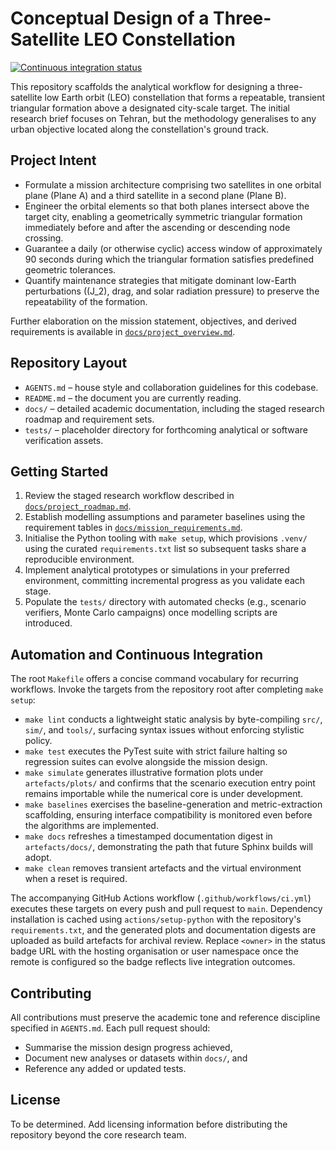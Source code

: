 # Conceptual Design of a Three-Satellite LEO Constellation

[![Continuous integration status](https://github.com/<owner>/formation-sat-2/actions/workflows/ci.yml/badge.svg)](https://github.com/<owner>/formation-sat-2/actions/workflows/ci.yml)

This repository scaffolds the analytical workflow for designing a three-satellite low Earth orbit (LEO) constellation that forms a repeatable, transient triangular formation above a designated city-scale target. The initial research brief focuses on Tehran, but the methodology generalises to any urban objective located along the constellation's ground track.

## Project Intent
- Formulate a mission architecture comprising two satellites in one orbital plane (Plane A) and a third satellite in a second plane (Plane B).
- Engineer the orbital elements so that both planes intersect above the target city, enabling a geometrically symmetric triangular formation immediately before and after the ascending or descending node crossing.
- Guarantee a daily (or otherwise cyclic) access window of approximately 90 seconds during which the triangular formation satisfies predefined geometric tolerances.
- Quantify maintenance strategies that mitigate dominant low-Earth perturbations (\(J_2\), drag, and solar radiation pressure) to preserve the repeatability of the formation.

Further elaboration on the mission statement, objectives, and derived requirements is available in [`docs/project_overview.md`](docs/project_overview.md).

## Repository Layout
- `AGENTS.md` – house style and collaboration guidelines for this codebase.
- `README.md` – the document you are currently reading.
- `docs/` – detailed academic documentation, including the staged research roadmap and requirement sets.
- `tests/` – placeholder directory for forthcoming analytical or software verification assets.

## Getting Started
1. Review the staged research workflow described in [`docs/project_roadmap.md`](docs/project_roadmap.md).
2. Establish modelling assumptions and parameter baselines using the requirement tables in [`docs/mission_requirements.md`](docs/mission_requirements.md).
3. Initialise the Python tooling with `make setup`, which provisions `.venv/` using the curated `requirements.txt` list so subsequent tasks share a reproducible environment.
4. Implement analytical prototypes or simulations in your preferred environment, committing incremental progress as you validate each stage.
5. Populate the `tests/` directory with automated checks (e.g., scenario verifiers, Monte Carlo campaigns) once modelling scripts are introduced.

## Automation and Continuous Integration
The root `Makefile` offers a concise command vocabulary for recurring workflows. Invoke the targets from the repository root after completing `make setup`:

- `make lint` conducts a lightweight static analysis by byte-compiling `src/`, `sim/`, and `tools/`, surfacing syntax issues without enforcing stylistic policy.
- `make test` executes the PyTest suite with strict failure halting so regression suites can evolve alongside the mission design.
- `make simulate` generates illustrative formation plots under `artefacts/plots/` and confirms that the scenario execution entry point remains importable while the numerical core is under development.
- `make baselines` exercises the baseline-generation and metric-extraction scaffolding, ensuring interface compatibility is monitored even before the algorithms are implemented.
- `make docs` refreshes a timestamped documentation digest in `artefacts/docs/`, demonstrating the path that future Sphinx builds will adopt.
- `make clean` removes transient artefacts and the virtual environment when a reset is required.

The accompanying GitHub Actions workflow (`.github/workflows/ci.yml`) executes these targets on every push and pull request to `main`. Dependency installation is cached using `actions/setup-python` with the repository's `requirements.txt`, and the generated plots and documentation digests are uploaded as build artefacts for archival review. Replace `<owner>` in the status badge URL with the hosting organisation or user namespace once the remote is configured so the badge reflects live integration outcomes.

## Contributing
All contributions must preserve the academic tone and reference discipline specified in `AGENTS.md`. Each pull request should: 
- Summarise the mission design progress achieved,
- Document new analyses or datasets within `docs/`, and
- Reference any added or updated tests.

## License
To be determined. Add licensing information before distributing the repository beyond the core research team.
